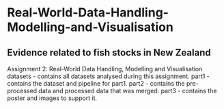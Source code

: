 # Real-World-Data-Handling-Modelling-and-Visualisation
## Evidence related to fish stocks in New Zealand
Assignment 2: Real-World Data Handling, Modelling and Visualisation
datasets - contains all datasets analysed during this assignment.
part1 - contains the dataset and pipeline for part1.
part2 - contains the pre-processed data and processed data that was merged.
part3 - contains the poster and images to support it.
